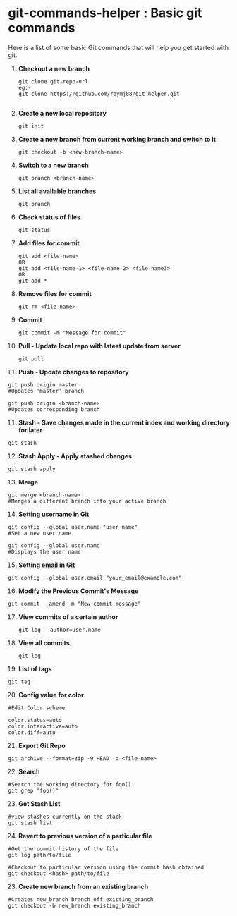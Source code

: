 # git-commands-helper : Basic git commands

Here is a list of some basic Git commands that will help you get started with git.

1. **Checkout a new branch**
   ```
   git clone git-repo-url
   eg:-   
   git clone https://github.com/roymj88/git-helper.git
      
   ```
2. **Create a new local repository**
   ```
   git init
   ```
   
3. **Create a new branch from current working branch and switch to it**

   ```
   git checkout -b <new-branch-name>
   ```
   
4. **Switch to a new branch**

   ```
   git branch <branch-name>
   ```
   
5. **List all available branches**
   ```
   git branch
   ```
   
6. **Check status of files**
   ```
   git status
   ```
7. **Add files for commit**
   ```
   git add <file-name>
   OR
   git add <file-name-1> <file-name-2> <file-name3>
   OR
   git add *
   
   ```
7. **Remove files for commit**
   ```
   git rm <file-name>
   ```
   
8. **Commit**
   ```
   git commit -m "Message for commit"
   ```

9. **Pull - Update local repo with latest update from server**
   ```
   git pull 
   ```

10. **Push - Update changes to repository**
   ```
   git push origin master 
   #Updates 'master' branch
   
   git push origin <branch-name> 
   #Updates corresponding branch
   ```
   
11. **Stash - Save changes made in the current index and working directory for later**
   ```
   git stash
   ```
   
12. **Stash Apply - Apply stashed changes**
   ```
   git stash apply
   ```
   
13. **Merge**
   ```
   git merge <branch-name>
   #Merges a different branch into your active branch
   ```

14. **Setting username in Git**
   ```
   git config --global user.name "user name"
   #Set a new user name
   
   git config --global user.name
   #Displays the user name
   ```
   
15. **Setting email in Git**
   ```
   git config --global user.email "your_email@example.com"
   ```
   
16. **Modify the Previous Commit's Message**

   ```
   git commit --amend -m "New commit message"
   ```
   
17. **View commits of a certain author** 
    ```
    git log --author=user.name
    ```
   
18. **View all commits** 
    ```
    git log
    ```

19. **List of tags**
   ```
   git tag
   ```
   
20. **Config value for color**
   ```
   #Edit Color scheme
   
   color.status=auto
   color.interactive=auto
   color.diff=auto
   ```
21. **Export Git Repo**

   ```
   git archive --format=zip -9 HEAD -o <file-name>
   ```
22. **Search**

   ```
   #Search the working directory for foo()
   git grep "foo()"
   ```
23. **Get Stash List**
   
   ```
   #view stashes currently on the stack
   git stash list
   ```
   
24. **Revert to previous version of a particular file**
   
   ```
   #Get the commit history of the file
   git log path/to/file
   
   #Checkout to particular version using the commit hash obtained
   git checkout <hash> path/to/file
   
   ```
   
23. **Create new branch from an existing branch**
   
   ```
   #Creates new_branch branch off existing_branch
   git checkout -b new_branch existing_branch
   ```
   
   
